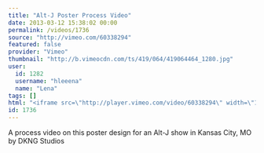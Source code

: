 ```yaml
---
title: "Alt-J Poster Process Video"
date: 2013-03-12 15:38:02 00:00
permalink: /videos/1736
source: "http://vimeo.com/60338294"
featured: false
provider: "Vimeo"
thumbnail: "http://b.vimeocdn.com/ts/419/064/419064464_1280.jpg"
user:
  id: 1282
  username: "hleeena"
  name: "Lena"
tags: []
html: "<iframe src=\"http://player.vimeo.com/video/60338294\" width=\"1280\" height=\"720\" frameborder=\"0\" webkitAllowFullScreen mozallowfullscreen allowFullScreen></iframe>"
id: 1736
---
```


A process video on this poster design for an Alt-J show in Kansas City, MO by DKNG Studios